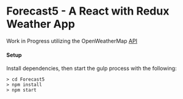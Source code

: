 # Forecast5 - A React with Redux Weather App
Work in Progress utilizing the OpenWeatherMap [API](https://openweathermap.org/)
#### Setup
Install dependencies, then start the gulp process with the following:

```
> cd Forecast5
> npm install
> npm start
```
